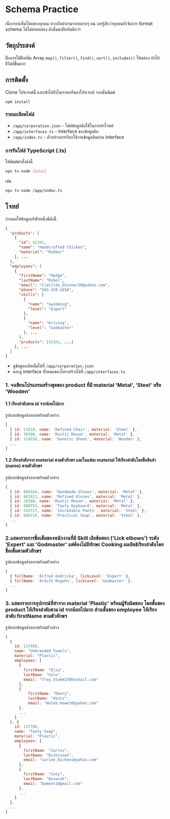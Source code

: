 Schema Practice
===

เนื่องจากเห็นโค้ดของทุกคน บวกกับคำถามจากหลายๆ คน เลยรู้สึกว่าทุกคนยังจัดการ format schema ได้ไม่ค่อยคล่อง ดังนั้นมาฝึกกันดีกว่า

## วัตถุประสงค์
ฝึกการใช้ฟังก์ชัน Array `map()`, `filter()`, `find()`, `sort()`, `includes()` ให้คล่อง ทำให้ชีวิตดีขึ้นมาก

## การติดตั้ง
Clone โปรเจกต์นี้ และเข้าไปยังไดเรกทอรีของโปรเจกต์ จากนั้นพิมพ์
```shell
npm install
```

### รายละเอียดไฟล์
- `/app/corporation.json` - ไฟล์ข้อมูลดิบใช้ในการทำโจทย์
- `/app/interfaces.ts` - Interface ของข้อมูลดิบ
- `/app/index.ts` - ตัวอย่างการเรียกใช้งานข้อมูลดิบผ่าน Interface


### การรันไฟล์ TypeScript (.ts)

ให้พิมพ์คำสั่งดังนี้
```bash
npx ts-node [ชื่อไฟล์]
```

เช่น

```bash
npx ts-node /app/index.ts
```


## โจทย์

กำหนดให้ข้อมูลบริษัทหนึ่งมีดังนี้

```json
{
  "products": [
    {
      "id": 42261,
      "name": "Handcrafted Chicken",
      "material": "Rubber"
    }, ...
  ],
  "employees": [
    {
      "firstName": "Madge",
      "lastName": "Robel",
      "email": "Clotilde_OConner30@yahoo.com",
      "phone": "593-250-1650",
      "skills": [
        {
          "name": "Swimming",
          "level": "Expert"
        },
        {
          "name": "Driving",
          "level": "Godmaster"
        }, ...
      ],
      "products": [42261, ...]
    }, ...
  ]
}
```

- ดูข้อมูลฉบับเต็มได้ที่ `/app/corporation.json`
- และดู interface ทั้งหมดของโครงสร้างได้ที่ `/app/interfaces.ts`

### 1. จงเขียนโปรแกรมสร้างชุดของ product ที่มี material 'Metal', 'Steel' หรือ 'Wooden'
#### 1.1 เรียงลำดับตาม id จากน้อยไปมาก
รูปแบบข้อมูลส่งออกพร้อมตัวอย่าง
```javascript
[
  { id: 21810, name: 'Refined Chair', material: 'Steel' },
  { id: 38580, name: 'Rustic Mouse', material: 'Metal' },
  { id: 314556, name: 'Generic Shoes', material: 'Wooden' },
  ...
]
```
#### 1.2 เรียงลำดับจาก meterial ตามตัวอักษร และในแต่ละ material ให้เรียงลำดับโดยชื่อสินค้า (name) ตามตัวอักษร
รูปแบบข้อมูลส่งออกพร้อมตัวอย่าง
```javascript
[
  { id: 806564, name: 'Handmade Gloves', material: 'Metal' },
  { id: 461621, name: 'Refined Gloves', material: 'Metal' },
  { id: 38580, name: 'Rustic Mouse', material: 'Metal' },
  { id: 800753, name: 'Tasty Keyboard', material: 'Metal' },
  { id: 543727, name: 'Incredible Pants', material: 'Steel' },
  { id: 886716, name: 'Practical Soap', material: 'Steel' },
  ...
]
```

### 2.แสดงรายการชื่อเต็มของพนักงานที่มี Skill เลียข้อศอก ('Lick elbows') ระดับ 'Expert' และ 'Godmaster' แต่ต้องไม่มีทักษะ Cooking ผลลัพธ์เรียงลำดับโดยชื่อเต็มตามตัวอักษร
รูปแบบข้อมูลส่งออกพร้อมตัวอย่าง
```javascript
[
  { fullName: 'Alfred Ondricka', lickLevel: 'Expert' },
  { fullName: 'Ardith Rogahn', lickLevel: 'Godmaster' },
  ...
]
```

### 3. แสดงรายการอุปกรณ์ที่ทำจาก material 'Plastic' พร้อมผู้รับผิดชอบ โดยชั้นของ product ให้เรียงลำดับตาม id จากน้อยไปมาก ส่วนชั้นของ employee ให้เรียงลำดับ firstName ตามตัวอักษร
รูปแบบข้อมูลส่งออกพร้อมตัวอย่าง
```javascript
[
  {
    id: 127488,
    name: "Unbranded Towels",
    material: "Plastic",
    employees: [
      {
        firstName: "Elza",
        lastName: "Cole",
        email: "Troy.Stamm37@hotmail.com"
      },
      {
          firstName: "Emory",
          lastName: "Hintz",
          email: "Hulda.Howe16@yahoo.com"
      },
      ...
    ]
  }, {
    id: 137788,
    name: "Tasty Soap",
    material: "Plastic",
    employees: [
      {
        firstName: "Carlos",
        lastName: "Dickinson",
        email: "Lorine_Dickens@yahoo.com"
      },
      {
        firstName: "Coty",
        lastName: "Kovacek",
        email: "Dameon1@gmail.com"
      },
      ...
    ]
  },
  ...
]
```